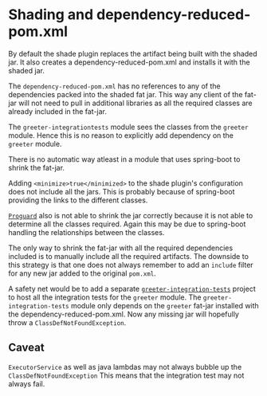 # Shading and dependency-reduced-pom.xml

By default the shade plugin replaces the artifact being built with the shaded jar.
It also creates a dependency-reduced-pom.xml and installs it with the shaded jar.

The `dependency-reduced-pom.xml` has no references to any of the dependencies packed into the shaded fat jar.
This way any client of the fat-jar will not need to pull in additional libraries as all
the required classes are already included in the fat-jar.

The `greeter-integrationtests` module sees the classes from the `greeter` module.
Hence this is no reason to explicitly add dependency on the `greeter` module.

There is no automatic way atleast in a module that uses spring-boot to shrink the fat-jar.

Adding `<minimize>true</minimized>` to the shade plugin's configuration does not include
all the jars. This is probably because of spring-boot providing the links to the different 
classes.

[`Proguard`](https://www.guardsquare.com/en/products/proguard/manual/examples) also is not able to shrink the jar correctly because it is not able to determine
all the classes required. Again this may be due to spring-boot handling the relationships 
between the classes.

The only way to shrink the fat-jar with all the required dependencies included is to manually
include all the required artifacts.
The downside to this strategy is that one does not always remember to add an `include` filter
for any new jar added to the original `pom.xml`.

A safety net would be to add a separate [`greeter-integration-tests`](https://github.com/66-24/greeter_integration_tests) 
project to host all the integration tests for the `greeter` module. The `greeter-integration-tests` module only
depends on the `greeter` fat-jar installed with the dependency-reduced-pom.xml.
Now any missing jar will hopefully throw a `ClassDefNotFoundException`. 

Caveat
--- 
`ExecutorService` as well as java lambdas may not always bubble up the `ClassDefNotFoundException`
This means that the integration test may not always fail.